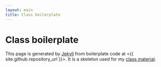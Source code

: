 ```yaml
---
layout: main
title: Class boilerplate
---
```


# Class boilerplate

This page is generated by [Jekyll](http://jekyllrb.com/) from
boilerplate code at <{{ site.github.repository_url }}>. It
is a skeleton used for my [class material](http://defeo.lu/#teaching).
